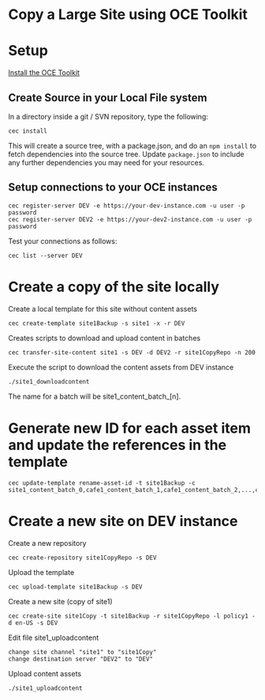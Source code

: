 # Copy a Large Site using OCE Toolkit

# Setup
[Install the OCE Toolkit](../README.MD)
## Create Source in your Local File system
In a directory inside a git / SVN repository, type the following:

```
cec install
```

This will create a source tree, with a package.json, and do an `npm install` to fetch dependencies into the source tree.  Update `package.json` to include any further dependencies you may need for your resources.

## Setup connections to your OCE instances

```
cec register-server DEV -e https://your-dev-instance.com -u user -p password
cec register-server DEV2 -e https://your-dev2-instance.com -u user -p password
```

Test your connections as follows:

```
cec list --server DEV
```
# Create a copy of the site locally

Create a local template for this site without content assets

```
cec create-template site1Backup -s site1 -x -r DEV 
```

Creates scripts to download and upload content in batches

```
cec transfer-site-content site1 -s DEV -d DEV2 -r site1CopyRepo -n 200
```

Execute the script to download the content assets from DEV instance

```
./site1_downloadcontent
```
The name for a batch will be site1_content_batch_[n].

# Generate new ID for each asset item and update the references in the template

```
cec update-template rename-asset-id -t site1Backup -c site1_content_batch_0,cafe1_content_batch_1,cafe1_content_batch_2,...,cafe1_content_batch_n
```

# Create a new site on DEV instance

Create a new repository

```
cec create-repository site1CopyRepo -s DEV
```

Upload the template

```
cec upload-template site1Backup -s DEV
```

Create a new site (copy of site1)

```
cec create-site site1Copy -t site1Backup -r site1CopyRepo -l policy1 -d en-US -s DEV
```

Edit file site1_uploadcontent

```
change site channel "site1" to "site1Copy"
change destination server "DEV2" to "DEV"
```

Upload content assets
```
./site1_uploadcontent
```





